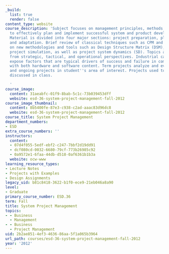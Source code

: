 ```yaml
---
_build:
  list: true
  render: false
content_type: website
course_description: 'Subject focuses on management principles, methods, and tools
  to effectively plan and implement successful system and product development projects.
  Material is divided into four major sections: project preparation, planning, monitoring,
  and adaptation. Brief review of classical techniques such as CPM and PERT. Emphasis
  on new methodologies and tools such as Design Structure Matrix (DSM), probabilistic
  project simulation, as well as project system dynamics (SD). Topics are covered
  from strategic, tactical, and operational perspectives. Industrial case studies
  expose factors that are typical drivers of success and failure in complex projects
  with both hardware and software content. Term projects analyze and evaluate past
  and ongoing projects in student''s area of interest. Projects used to apply concepts
  discussed in class.

  '
course_image:
  content: 31aeabfc-01f9-8bab-5c1c-73b039453dff
  website: esd-36-system-project-management-fall-2012
course_image_thumbnail:
  content: 8b5400fe-87e3-c938-c2ad-aaac83d96dc8
  website: esd-36-system-project-management-fall-2012
course_title: System Project Management
department_numbers:
- ESD
extra_course_numbers: ''
instructors:
  content:
  - 07d4f055-5edf-ebf2-c247-7bbf2d19dd91
  - dcf080cd-0032-6680-79cf-773b26985c92
  - 0a9572e1-6faa-44db-d518-0af6361b1b3a
  website: ocw-www
learning_resource_types:
- Lecture Notes
- Projects with Examples
- Design Assignments
legacy_uid: b81c8418-3622-b1f0-ece9-21eb046a8a90
level:
- Graduate
primary_course_number: ESD.36
term: Fall
title: System Project Management
topics:
- - Business
  - Management
- - Business
  - Project Management
uid: 2b2ae851-4ef3-4636-86aa-5f1a065b3964
url_path: courses/esd-36-system-project-management-fall-2012
year: '2012'
---
```


